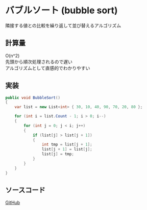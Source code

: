 # バブルソート (bubble sort)
隣接する値との比較を繰り返して並び替えるアルゴリズム

## 計算量
O(n^2) <br>
先頭から順次処理されるので遅い<br>
アルゴリズムとして直感的でわかりやすい<br>

## 実装
```C#
public void BubbleSort()
{
    var list = new List<int> { 30, 10, 40, 90, 70, 20, 80 };

    for (int i = list.Count - 1; i > 0; i--)
    {
        for (int j = 0; j < i; j++)
        {
            if (list[j] > list[j + 1])
            {
                int tmp = list[j + 1];
                list[j + 1] = list[j];
                list[j] = tmp;
            }
        }
    }
}
```

## ソースコード
[GitHub](https://github.com/pixcelo/Algorithm_csharp/blob/main/Algorithms/Service/SortService.cs)
